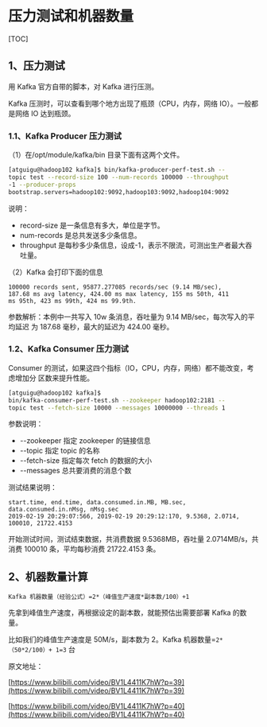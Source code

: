 # 压力测试和机器数量

[TOC]

## 1、压力测试

用 Kafka 官方自带的脚本，对 Kafka 进行压测。

Kafka 压测时，可以查看到哪个地方出现了瓶颈（CPU，内存，网络 IO）。一般都是网络 IO 达到瓶颈。

### 1.1、Kafka Producer 压力测试

（1）在/opt/module/kafka/bin 目录下面有这两个文件。

```sh
[atguigu@hadoop102 kafka]$ bin/kafka-producer-perf-test.sh --
topic test --record-size 100 --num-records 100000 --throughput 
-1 --producer-props 
bootstrap.servers=hadoop102:9092,hadoop103:9092,hadoop104:9092
```

说明：

- record-size 是一条信息有多大，单位是字节。
- num-records 是总共发送多少条信息。
- throughput 是每秒多少条信息，设成-1，表示不限流，可测出生产者最大吞吐量。

（2）Kafka 会打印下面的信息

	100000 records sent, 95877.277085 records/sec (9.14 MB/sec), 
	187.68 ms avg latency, 424.00 ms max latency, 155 ms 50th, 411 
	ms 95th, 423 ms 99th, 424 ms 99.9th.

参数解析：本例中一共写入 10w 条消息，吞吐量为 9.14 MB/sec，每次写入的平均延迟
为 187.68 毫秒，最大的延迟为 424.00 毫秒。

### 1.2、Kafka Consumer 压力测试

Consumer 的测试，如果这四个指标（IO，CPU，内存，网络）都不能改变，考虑增加分
区数来提升性能。

```sh
[atguigu@hadoop102 kafka]$ 
bin/kafka-consumer-perf-test.sh --zookeeper hadoop102:2181 --
topic test --fetch-size 10000 --messages 10000000 --threads 1
```

参数说明：
- --zookeeper 指定 zookeeper 的链接信息
- --topic 指定 topic 的名称
- --fetch-size 指定每次 fetch 的数据的大小
- --messages 总共要消费的消息个数

测试结果说明：

	start.time, end.time, data.consumed.in.MB, MB.sec, data.consumed.in.nMsg, nMsg.sec
	2019-02-19 20:29:07:566, 2019-02-19 20:29:12:170, 9.5368, 2.0714, 100010, 21722.4153

开始测试时间，测试结束数据，共消费数据 9.5368MB，吞吐量 2.0714MB/s，共消费
100010 条，平均每秒消费 21722.4153 条。

## 2、机器数量计算

	Kafka 机器数量（经验公式）=2*（峰值生产速度*副本数/100）+1

先拿到峰值生产速度，再根据设定的副本数，就能预估出需要部署 Kafka 的数量。

比如我们的峰值生产速度是 50M/s，副本数为 2。Kafka 机器数量=`2*（50*2/100）+ 1=3` 台


原文地址：

[https://www.bilibili.com/video/BV1L4411K7hW?p=39](https://www.bilibili.com/video/BV1L4411K7hW?p=39)

[https://www.bilibili.com/video/BV1L4411K7hW?p=40](https://www.bilibili.com/video/BV1L4411K7hW?p=40)